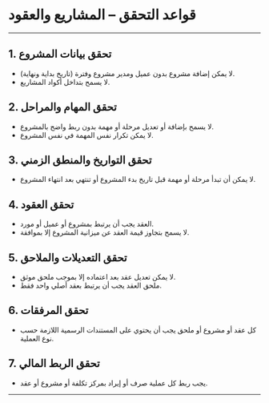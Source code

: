 # قواعد التحقق – المشاريع والعقود

---

## 1. تحقق بيانات المشروع
- لا يمكن إضافة مشروع بدون عميل ومدير مشروع وفترة (تاريخ بداية ونهاية).
- لا يسمح بتداخل أكواد المشاريع.

## 2. تحقق المهام والمراحل
- لا يسمح بإضافة أو تعديل مرحلة أو مهمة بدون ربط واضح بالمشروع.
- لا يمكن تكرار نفس المهمة في نفس المشروع.

## 3. تحقق التواريخ والمنطق الزمني
- لا يمكن أن تبدأ مرحلة أو مهمة قبل تاريخ بدء المشروع أو تنتهي بعد انتهاء المشروع.

## 4. تحقق العقود
- العقد يجب أن يرتبط بمشروع أو عميل أو مورد.
- لا يسمح بتجاوز قيمة العقد عن ميزانية المشروع إلا بموافقة.

## 5. تحقق التعديلات والملاحق
- لا يمكن تعديل عقد بعد اعتماده إلا بموجب ملحق موثق.
- ملحق العقد يجب أن يرتبط بعقد أصلي واحد فقط.

## 6. تحقق المرفقات
- كل عقد أو مشروع أو ملحق يجب أن يحتوي على المستندات الرسمية اللازمة حسب نوع العملية.

## 7. تحقق الربط المالي
- يجب ربط كل عملية صرف أو إيراد بمركز تكلفة أو مشروع أو عقد.

---